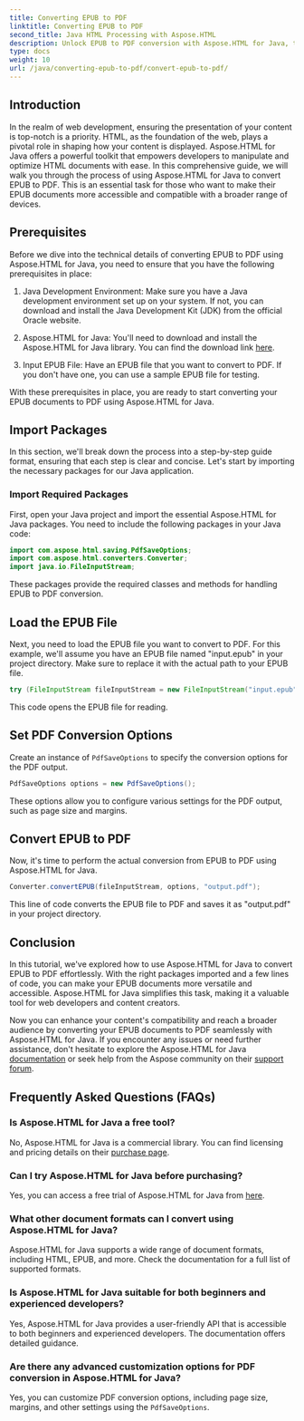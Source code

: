 ```yaml
---
title: Converting EPUB to PDF
linktitle: Converting EPUB to PDF
second_title: Java HTML Processing with Aspose.HTML
description: Unlock EPUB to PDF conversion with Aspose.HTML for Java, the powerful Java library. Create accessible content effortlessly.
type: docs
weight: 10
url: /java/converting-epub-to-pdf/convert-epub-to-pdf/
---
```

## Introduction

In the realm of web development, ensuring the presentation of your content is top-notch is a priority. HTML, as the foundation of the web, plays a pivotal role in shaping how your content is displayed. Aspose.HTML for Java offers a powerful toolkit that empowers developers to manipulate and optimize HTML documents with ease. In this comprehensive guide, we will walk you through the process of using Aspose.HTML for Java to convert EPUB to PDF. This is an essential task for those who want to make their EPUB documents more accessible and compatible with a broader range of devices.

## Prerequisites

Before we dive into the technical details of converting EPUB to PDF using Aspose.HTML for Java, you need to ensure that you have the following prerequisites in place:

1. Java Development Environment: Make sure you have a Java development environment set up on your system. If not, you can download and install the Java Development Kit (JDK) from the official Oracle website.

2. Aspose.HTML for Java: You'll need to download and install the Aspose.HTML for Java library. You can find the download link [here](https://releases.aspose.com/html/java/).

3. Input EPUB File: Have an EPUB file that you want to convert to PDF. If you don't have one, you can use a sample EPUB file for testing.

With these prerequisites in place, you are ready to start converting your EPUB documents to PDF using Aspose.HTML for Java.

## Import Packages

In this section, we'll break down the process into a step-by-step guide format, ensuring that each step is clear and concise. Let's start by importing the necessary packages for our Java application.

### Import Required Packages

First, open your Java project and import the essential Aspose.HTML for Java packages. You need to include the following packages in your Java code:

```java
import com.aspose.html.saving.PdfSaveOptions;
import com.aspose.html.converters.Converter;
import java.io.FileInputStream;
```

These packages provide the required classes and methods for handling EPUB to PDF conversion.

## Load the EPUB File

Next, you need to load the EPUB file you want to convert to PDF. For this example, we'll assume you have an EPUB file named "input.epub" in your project directory. Make sure to replace it with the actual path to your EPUB file.

```java
try (FileInputStream fileInputStream = new FileInputStream("input.epub")) {
```

This code opens the EPUB file for reading.

## Set PDF Conversion Options

Create an instance of `PdfSaveOptions` to specify the conversion options for the PDF output.

```java
PdfSaveOptions options = new PdfSaveOptions();
```

These options allow you to configure various settings for the PDF output, such as page size and margins.

## Convert EPUB to PDF

Now, it's time to perform the actual conversion from EPUB to PDF using Aspose.HTML for Java.

```java
Converter.convertEPUB(fileInputStream, options, "output.pdf");
```

This line of code converts the EPUB file to PDF and saves it as "output.pdf" in your project directory.

## Conclusion

In this tutorial, we've explored how to use Aspose.HTML for Java to convert EPUB to PDF effortlessly. With the right packages imported and a few lines of code, you can make your EPUB documents more versatile and accessible. Aspose.HTML for Java simplifies this task, making it a valuable tool for web developers and content creators.

Now you can enhance your content's compatibility and reach a broader audience by converting your EPUB documents to PDF seamlessly with Aspose.HTML for Java. If you encounter any issues or need further assistance, don't hesitate to explore the Aspose.HTML for Java [documentation](https://reference.aspose.com/html/java/) or seek help from the Aspose community on their [support forum](https://forum.aspose.com/).

## Frequently Asked Questions (FAQs)

### Is Aspose.HTML for Java a free tool?
   No, Aspose.HTML for Java is a commercial library. You can find licensing and pricing details on their [purchase page](https://purchase.aspose.com/buy).

### Can I try Aspose.HTML for Java before purchasing?
   Yes, you can access a free trial of Aspose.HTML for Java from [here](https://releases.aspose.com/).

### What other document formats can I convert using Aspose.HTML for Java?
   Aspose.HTML for Java supports a wide range of document formats, including HTML, EPUB, and more. Check the documentation for a full list of supported formats.

### Is Aspose.HTML for Java suitable for both beginners and experienced developers?
   Yes, Aspose.HTML for Java provides a user-friendly API that is accessible to both beginners and experienced developers. The documentation offers detailed guidance.

### Are there any advanced customization options for PDF conversion in Aspose.HTML for Java?
   Yes, you can customize PDF conversion options, including page size, margins, and other settings using the `PdfSaveOptions`.
